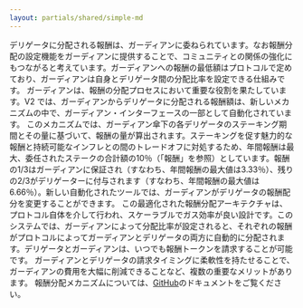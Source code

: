 ```yaml
---
layout: partials/shared/simple-md
---
```


デリゲータに分配される報酬は、ガーディアンに委ねられています。なお報酬分配の設定機能をガーディアンに提供することで、コミュニティとの関係の強化にもつながると考えています。ガーディアンへの報酬の最低額はプロトコルで定めており、ガーディアンは自身とデリゲータ間の分配比率を設定できる仕組みです。
ガーディアンは、報酬の分配プロセスにおいて重要な役割を果たしています。V2 では、ガーディアンからデリゲータに分配される報酬額は、新しいメカニズムの中で、ガーディアン・インターフェースの一部として自動化されています。
このメカニズムでは、ガーディアン傘下の各デリゲータのステーキング期間とその量に基づいて、報酬の量が算出されます。ステーキングを促す魅力的な報酬と持続可能なインフレとの間のトレードオフに対処するため、年間報酬は最大、委任されたステークの合計額の10％（「報酬」を参照）としています。報酬の1/3はガーディアンに保証され（すなわち、年間報酬の最大値は3.33％）、残りの2/3がデリゲーターに付与されます（すなわち、年間報酬の最大値は6.66％）。新しい自動化されたツールでは、ガーディアンがデリゲータの報酬配分を変更することができます。
この最適化された報酬分配アーキテクチャは、プロトコル自体を介して行われ、スケーラブルでガス効率が良い設計です。このシステムでは、ガーディアンによって分配比率が設定されると、それぞれの報酬がプロトコルによってガーディアンとデリゲータの両方に自動的に分配されます。デリゲータとガーディアンは、いつでも報酬トークンを請求することが可能です。
ガーディアンとデリゲータの請求タイミングに柔軟性を持たせることで、ガーディアンの費用を大幅に削減できることなど、複数の重要なメリットがあります。
報酬分配メカニズムについては、[GitHub](https://github.com/orbs-network)のドキュメントをご覧ください。

